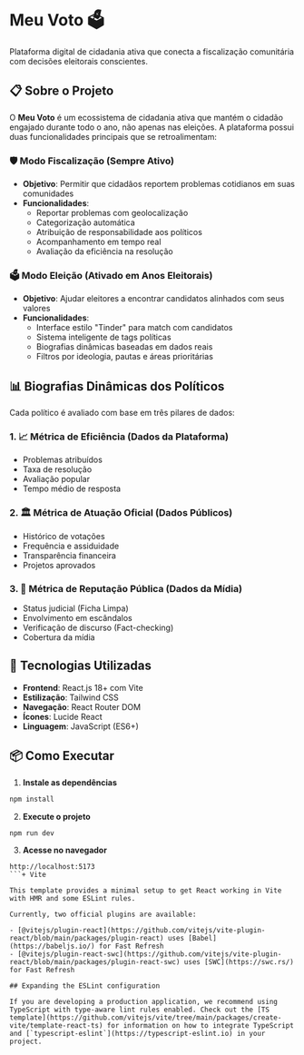 # Meu Voto 🗳️

Plataforma digital de cidadania ativa que conecta a fiscalização comunitária com decisões eleitorais conscientes.

## 📋 Sobre o Projeto

O **Meu Voto** é um ecossistema de cidadania ativa que mantém o cidadão engajado durante todo o ano, não apenas nas eleições. A plataforma possui duas funcionalidades principais que se retroalimentam:

### 🛡️ Modo Fiscalização (Sempre Ativo)
- **Objetivo**: Permitir que cidadãos reportem problemas cotidianos em suas comunidades
- **Funcionalidades**:
  - Reportar problemas com geolocalização
  - Categorização automática
  - Atribuição de responsabilidade aos políticos
  - Acompanhamento em tempo real
  - Avaliação da eficiência na resolução

### 🗳️ Modo Eleição (Ativado em Anos Eleitorais)
- **Objetivo**: Ajudar eleitores a encontrar candidatos alinhados com seus valores
- **Funcionalidades**:
  - Interface estilo "Tinder" para match com candidatos
  - Sistema inteligente de tags políticas
  - Biografias dinâmicas baseadas em dados reais
  - Filtros por ideologia, pautas e áreas prioritárias

## 📊 Biografias Dinâmicas dos Políticos

Cada político é avaliado com base em três pilares de dados:

### 1. 📈 Métrica de Eficiência (Dados da Plataforma)
- Problemas atribuídos
- Taxa de resolução
- Avaliação popular
- Tempo médio de resposta

### 2. 🏛️ Métrica de Atuação Oficial (Dados Públicos)
- Histórico de votações
- Frequência e assiduidade
- Transparência financeira
- Projetos aprovados

### 3. 📰 Métrica de Reputação Pública (Dados da Mídia)
- Status judicial (Ficha Limpa)
- Envolvimento em escândalos
- Verificação de discurso (Fact-checking)
- Cobertura da mídia

## 🚀 Tecnologias Utilizadas

- **Frontend**: React.js 18+ com Vite
- **Estilização**: Tailwind CSS
- **Navegação**: React Router DOM
- **Ícones**: Lucide React
- **Linguagem**: JavaScript (ES6+)

## 📦 Como Executar

1. **Instale as dependências**
```bash
npm install
```

2. **Execute o projeto**
```bash
npm run dev
```

3. **Acesse no navegador**
```
http://localhost:5173
```+ Vite

This template provides a minimal setup to get React working in Vite with HMR and some ESLint rules.

Currently, two official plugins are available:

- [@vitejs/plugin-react](https://github.com/vitejs/vite-plugin-react/blob/main/packages/plugin-react) uses [Babel](https://babeljs.io/) for Fast Refresh
- [@vitejs/plugin-react-swc](https://github.com/vitejs/vite-plugin-react/blob/main/packages/plugin-react-swc) uses [SWC](https://swc.rs/) for Fast Refresh

## Expanding the ESLint configuration

If you are developing a production application, we recommend using TypeScript with type-aware lint rules enabled. Check out the [TS template](https://github.com/vitejs/vite/tree/main/packages/create-vite/template-react-ts) for information on how to integrate TypeScript and [`typescript-eslint`](https://typescript-eslint.io) in your project.
